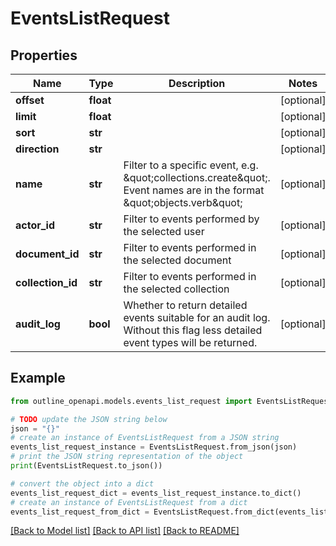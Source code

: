 # EventsListRequest


## Properties

Name | Type | Description | Notes
------------ | ------------- | ------------- | -------------
**offset** | **float** |  | [optional] 
**limit** | **float** |  | [optional] 
**sort** | **str** |  | [optional] 
**direction** | **str** |  | [optional] 
**name** | **str** | Filter to a specific event, e.g. \&quot;collections.create\&quot;. Event names are in the format \&quot;objects.verb\&quot; | [optional] 
**actor_id** | **str** | Filter to events performed by the selected user | [optional] 
**document_id** | **str** | Filter to events performed in the selected document | [optional] 
**collection_id** | **str** | Filter to events performed in the selected collection | [optional] 
**audit_log** | **bool** | Whether to return detailed events suitable for an audit log. Without this flag less detailed event types will be returned. | [optional] 

## Example

```python
from outline_openapi.models.events_list_request import EventsListRequest

# TODO update the JSON string below
json = "{}"
# create an instance of EventsListRequest from a JSON string
events_list_request_instance = EventsListRequest.from_json(json)
# print the JSON string representation of the object
print(EventsListRequest.to_json())

# convert the object into a dict
events_list_request_dict = events_list_request_instance.to_dict()
# create an instance of EventsListRequest from a dict
events_list_request_from_dict = EventsListRequest.from_dict(events_list_request_dict)
```
[[Back to Model list]](../README.md#documentation-for-models) [[Back to API list]](../README.md#documentation-for-api-endpoints) [[Back to README]](../README.md)


